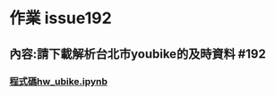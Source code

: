 # 作業 issue192

## 內容:請下載解析台北市youbike的及時資料 #192

### [程式碼hw_ubike.ipynb](https://github.com/joanna0511/joanna_window/blob/main/Homework/issue192/hw_ubike.ipynb)